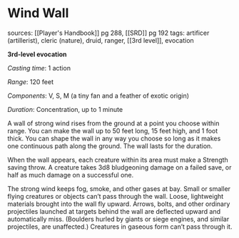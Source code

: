 # Wind Wall
sources: [[Player's Handbook]] pg 288, [[SRD]] pg 192
tags: artificer (artillerist), cleric (nature), druid, ranger, [[3rd level]], evocation

**3rd-level evocation**

*Casting time*: 1 action

*Range*: 120 feet

*Components*: V, S, M (a tiny fan and a feather of exotic origin)

*Duration*: Concentration, up to 1 minute

A wall of strong wind rises from the ground at a point you choose within range. You can make the wall up to 50 feet long, 15 feet high, and 1 foot thick. You can shape the wall in any way you choose so long as it makes one continuous path along the ground. The wall lasts for the duration.

When the wall appears, each creature within its area must make a Strength saving throw. A creature takes 3d8 bludgeoning damage on a failed save, or half as much damage on a successful one.

The strong wind keeps fog, smoke, and other gases at bay. Small or smaller flying creatures or objects can’t pass through the wall. Loose, lightweight materials brought into the wall fly upward. Arrows, bolts, and other ordinary projectiles launched at targets behind the wall are deflected upward and automatically miss. (Boulders hurled by giants or siege engines, and similar projectiles, are unaffected.) Creatures in gaseous form can’t pass through it.
